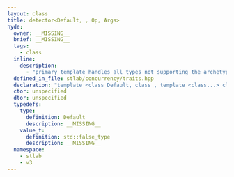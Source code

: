 ```yaml
---
layout: class
title: detector<Default, , Op, Args>
hyde:
  owner: __MISSING__
  brief: __MISSING__
  tags:
    - class
  inline:
    description:
      - "primary template handles all types not supporting the archetypal Op:"
  defined_in_file: stlab/concurrency/traits.hpp
  declaration: "template <class Default, class , template <class...> class Op, class... Args>\nstruct stlab::detector;"
  ctor: unspecified
  dtor: unspecified
  typedefs:
    type:
      definition: Default
      description: __MISSING__
    value_t:
      definition: std::false_type
      description: __MISSING__
  namespace:
    - stlab
    - v3
---
```

